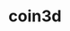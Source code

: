 ---
title: "coin3d"
layout: cache
categories: [package, develop-2025-05-04]
meta: {"compilers": ["gcc@11.4.0"], "num_specs": 1, "num_specs_by_stack": {"hep": 1, "root": 1}, "oss": ["ubuntu22.04"], "platforms": ["linux"], "stacks": ["hep", "root"], "targets": ["x86_64_v3"], "versions": ["4.0.0"]}
spec_details: [{"compiler": "gcc@11.4.0", "hash": "irnrcyjnwfbj3aycld3pgd5c5hfycxjj", "os": "ubuntu22.04", "platform": "linux", "size": "-", "stacks": ["hep", "root"], "target": "x86_64_v3", "variants": ["build_system=cmake", "build_type=Release", "~framework", "generator=make", "~html", "~ipo", "~man", "patches:=33da720,a4fe39d,fcfe07c", "+shared"], "versions": ["4.0.0"]}]
---